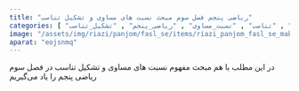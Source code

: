```yaml
---
title: "ریاضی پنجم فصل سوم مبحث نسبت های مساوی و تشکیل تناسب"
categories: [ "فصل_سوم_ریاضی_پنجم" , "نسبت" , "تناسب" , "نسبت_مساوی" , "ریاضی_پنجم" , "تشکیل_تناسب" ]
image: "/assets/img/riazi/panjom/fasl_se/items/riazi_panjom_fasl_se_mabhas_nesbat_mosavi.jpg"
aparat: "eojsnmq"
---
```


در این مطلب با هم مبحث مفهوم نسبت های مساوی و تشکیل تناسب در فصل سوم ریاضی پنجم را یاد می‌گیریم

